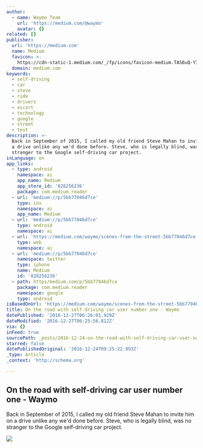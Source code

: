 ```yaml
---
author:
  - name: Waymo Team
    url: 'https://medium.com/@waymo'
    avatar: {}
related: []
publisher:
  url: 'https://medium.com'
  name: Medium
  favicon: >-
    https://cdn-static-1.medium.com/_/fp/icons/favicon-medium.TAS6uQ-Y7kcKgi0xjcYHXw.ico
  domain: medium.com
keywords:
  - self-driving
  - car
  - steve
  - ride
  - drivers
  - escort
  - technology
  - google
  - street
  - test
description: >-
  Back in September of 2015, I called my old friend Steve Mahan to invite him on
  a drive unlike any we'd done before. Steve, who is legally blind, was no
  stranger to the Google self-driving car project.
inLanguage: en
app_links:
  - type: android
    namespace: ai
    app_name: Medium
    app_store_id: '828256236'
    package: com.medium.reader
  - url: 'medium://p/5bb77046d7ce'
    type: ios
    namespace: ai
    app_name: Medium
  - url: 'medium://p/5bb77046d7ce'
    type: android
    namespace: ai
  - url: 'https://medium.com/waymo/scenes-from-the-street-5bb77046d7ce'
    type: web
    namespace: ai
  - url: 'medium://p/5bb77046d7ce'
    namespace: twitter
    type: iphone
    name: Medium
    id: '828256236'
  - path: https/medium.com/p/5bb77046d7ce
    package: com.medium.reader
    namespace: google
    type: android
isBasedOnUrl: 'https://medium.com/waymo/scenes-from-the-street-5bb77046d7ce#.xkv9srio6'
title: On the road with self-driving car user number one - Waymo
datePublished: '2016-12-27T06:26:01.929Z'
dateModified: '2016-12-27T06:25:56.812Z'
via: {}
inFeed: true
sourcePath: _posts/2016-12-24-on-the-road-with-self-driving-car-user-number-one-waymo.md
starred: false
datePublishedOriginal: '2016-12-24T09:25:22.993Z'
_type: Article
_context: 'http://schema.org'

---
```

<article style=""><h1>On the road with self-driving car user number one - Waymo</h1><p>Back in September of 2015, I called my old friend Steve Mahan to invite him on a drive unlike any we'd done before. Steve, who is legally blind, was no stranger to the Google self-driving car project.</p><img src="https://cdn-images-1.medium.com/max/1200/1*BcEYV8hU3VpX0z1VvYvqrw.jpeg" /></article>